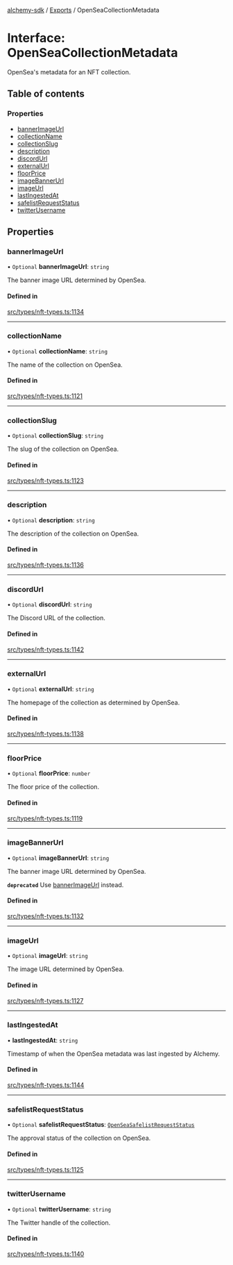 [alchemy-sdk](../README.md) / [Exports](../modules.md) / OpenSeaCollectionMetadata

# Interface: OpenSeaCollectionMetadata

OpenSea's metadata for an NFT collection.

## Table of contents

### Properties

- [bannerImageUrl](OpenSeaCollectionMetadata.md#bannerimageurl)
- [collectionName](OpenSeaCollectionMetadata.md#collectionname)
- [collectionSlug](OpenSeaCollectionMetadata.md#collectionslug)
- [description](OpenSeaCollectionMetadata.md#description)
- [discordUrl](OpenSeaCollectionMetadata.md#discordurl)
- [externalUrl](OpenSeaCollectionMetadata.md#externalurl)
- [floorPrice](OpenSeaCollectionMetadata.md#floorprice)
- [imageBannerUrl](OpenSeaCollectionMetadata.md#imagebannerurl)
- [imageUrl](OpenSeaCollectionMetadata.md#imageurl)
- [lastIngestedAt](OpenSeaCollectionMetadata.md#lastingestedat)
- [safelistRequestStatus](OpenSeaCollectionMetadata.md#safelistrequeststatus)
- [twitterUsername](OpenSeaCollectionMetadata.md#twitterusername)

## Properties

### bannerImageUrl

• `Optional` **bannerImageUrl**: `string`

The banner image URL determined by OpenSea.

#### Defined in

[src/types/nft-types.ts:1134](https://github.com/alchemyplatform/alchemy-sdk-js/blob/fb68bb4a/src/types/nft-types.ts#L1134)

___

### collectionName

• `Optional` **collectionName**: `string`

The name of the collection on OpenSea.

#### Defined in

[src/types/nft-types.ts:1121](https://github.com/alchemyplatform/alchemy-sdk-js/blob/fb68bb4a/src/types/nft-types.ts#L1121)

___

### collectionSlug

• `Optional` **collectionSlug**: `string`

The slug of the collection on OpenSea.

#### Defined in

[src/types/nft-types.ts:1123](https://github.com/alchemyplatform/alchemy-sdk-js/blob/fb68bb4a/src/types/nft-types.ts#L1123)

___

### description

• `Optional` **description**: `string`

The description of the collection on OpenSea.

#### Defined in

[src/types/nft-types.ts:1136](https://github.com/alchemyplatform/alchemy-sdk-js/blob/fb68bb4a/src/types/nft-types.ts#L1136)

___

### discordUrl

• `Optional` **discordUrl**: `string`

The Discord URL of the collection.

#### Defined in

[src/types/nft-types.ts:1142](https://github.com/alchemyplatform/alchemy-sdk-js/blob/fb68bb4a/src/types/nft-types.ts#L1142)

___

### externalUrl

• `Optional` **externalUrl**: `string`

The homepage of the collection as determined by OpenSea.

#### Defined in

[src/types/nft-types.ts:1138](https://github.com/alchemyplatform/alchemy-sdk-js/blob/fb68bb4a/src/types/nft-types.ts#L1138)

___

### floorPrice

• `Optional` **floorPrice**: `number`

The floor price of the collection.

#### Defined in

[src/types/nft-types.ts:1119](https://github.com/alchemyplatform/alchemy-sdk-js/blob/fb68bb4a/src/types/nft-types.ts#L1119)

___

### imageBannerUrl

• `Optional` **imageBannerUrl**: `string`

The banner image URL determined by OpenSea.

**`deprecated`** Use [bannerImageUrl](OpenSeaCollectionMetadata.md#bannerimageurl) instead.

#### Defined in

[src/types/nft-types.ts:1132](https://github.com/alchemyplatform/alchemy-sdk-js/blob/fb68bb4a/src/types/nft-types.ts#L1132)

___

### imageUrl

• `Optional` **imageUrl**: `string`

The image URL determined by OpenSea.

#### Defined in

[src/types/nft-types.ts:1127](https://github.com/alchemyplatform/alchemy-sdk-js/blob/fb68bb4a/src/types/nft-types.ts#L1127)

___

### lastIngestedAt

• **lastIngestedAt**: `string`

Timestamp of when the OpenSea metadata was last ingested by Alchemy.

#### Defined in

[src/types/nft-types.ts:1144](https://github.com/alchemyplatform/alchemy-sdk-js/blob/fb68bb4a/src/types/nft-types.ts#L1144)

___

### safelistRequestStatus

• `Optional` **safelistRequestStatus**: [`OpenSeaSafelistRequestStatus`](../enums/OpenSeaSafelistRequestStatus.md)

The approval status of the collection on OpenSea.

#### Defined in

[src/types/nft-types.ts:1125](https://github.com/alchemyplatform/alchemy-sdk-js/blob/fb68bb4a/src/types/nft-types.ts#L1125)

___

### twitterUsername

• `Optional` **twitterUsername**: `string`

The Twitter handle of the collection.

#### Defined in

[src/types/nft-types.ts:1140](https://github.com/alchemyplatform/alchemy-sdk-js/blob/fb68bb4a/src/types/nft-types.ts#L1140)
